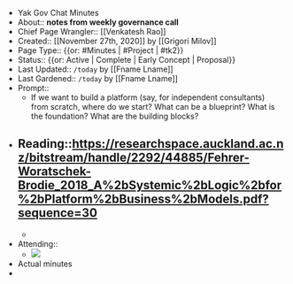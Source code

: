 - Yak Gov Chat Minutes
- About:: __notes from weekly governance call__
- Chief Page Wrangler:: [[Venkatesh Rao]]
- Created:: [[November 27th, 2020]] by [[Grigori Milov]]
- Page Type:: {{or: #Minutes | #Project | #tk2}}
- Status:: {{or: Active | Complete | Early Concept | Proposal}}
- Last Updated:: `/today` by [[Fname Lname]]
- Last Gardened:: `/today` by [[Fname Lname]]
- Prompt::
    - If we want to build a platform (say, for independent consultants) from scratch, where do we start? 
      What can be a blueprint? 
      What is the foundation? 
      What are the building blocks?
- Reading::https://researchspace.auckland.ac.nz/bitstream/handle/2292/44885/Fehrer-Woratschek-Brodie_2018_A%2bSystemic%2bLogic%2bfor%2bPlatform%2bBusiness%2bModels.pdf?sequence=30
    -  
    - 
- Attending::
    -  ![](https://firebasestorage.googleapis.com/v0/b/firescript-577a2.appspot.com/o/imgs%2Fapp%2FArtOfGig%2FLWQ7qCGhJw.png?alt=media&token=093f1ac9-3f0b-475f-a2ed-9f6abb7c9a41)
- Actual minutes
- 
